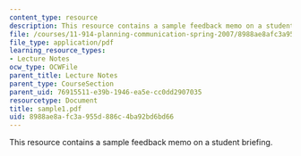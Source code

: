 ```yaml
---
content_type: resource
description: This resource contains a sample feedback memo on a student briefing.
file: /courses/11-914-planning-communication-spring-2007/8988ae8afc3a955d886c4ba92bd6bd66_sample1.pdf
file_type: application/pdf
learning_resource_types:
- Lecture Notes
ocw_type: OCWFile
parent_title: Lecture Notes
parent_type: CourseSection
parent_uid: 76915511-e39b-1946-ea5e-cc0dd2907035
resourcetype: Document
title: sample1.pdf
uid: 8988ae8a-fc3a-955d-886c-4ba92bd6bd66
---
```

This resource contains a sample feedback memo on a student briefing.

